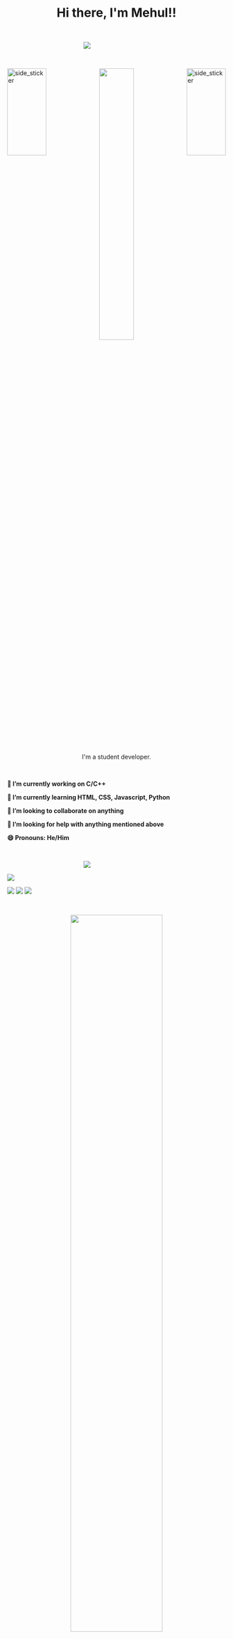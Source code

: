 <h1 align="center">Hi there, I'm Mehul!!</h1>


<p>&nbsp;</P>

<a align="right" href="https://github.com/DenverCoder1/readme-typing-svg"><img  src="https://readme-typing-svg.herokuapp.com?&font=Oswald&color=2CFF00&size=28&lines=Welcome+To+My+GitHub+Profile;" style="padding-left:11rem"/></a>

<p>&nbsp;</P>
<img align="right"  width=90px height=200px alt="side_sticker" src="https://media.giphy.com/media/TEnXkcsHrP4YedChhA/giphy.gif" />

<img align="left"  width=90px height=200px alt="side_sticker" src="https://media.giphy.com/media/TEnXkcsHrP4YedChhA/giphy.gif" />

<p align="center" ><img 
 src="https://c.tenor.com/itjFesV8_RUAAAAi/soulja-boy-pepe.gif" width="40%"/></p>

<p align="center">I'm a student developer.<br/> 

<p>&nbsp;</P>

<p><b>
 🔭 I’m currently working on C/C++ </b></P>

<p><b>
🌱 I’m currently learning HTML, CSS, Javascript, Python</b></p>

<p><b>
 👯 I’m looking to collaborate on anything</b></p>

<p><b>
🤔 I’m looking for help with anything mentioned above</b></p>

<p><b>
😄 Pronouns: He/Him</b></p>


<p>&nbsp;</P>



<a align="right" href="https://github.com/DenverCoder1/readme-typing-svg"><img  src="https://readme-typing-svg.herokuapp.com?&font=Oswald&color=00FDFF&size=28&lines=Connect+With+Me+:;" style="padding-left:11rem"/></a>

<a href="mailto:mehul2711@gmail.com" target="_blank"><img src="https://img.shields.io/badge/Email-mehul2711@gmail.com-teal?style=for-the-badge&logo=gmail"></a>

<p align = "center">
 
 [<img src="https://img.shields.io/badge/twitter-%231DA1F2.svg?&style=for-the-badge&logo=twitter&logoColor=white" />](https://twitter.com/Mehulkumar_27) 
[<img src="https://img.shields.io/badge/linkedin-%230077B5.svg?&style=for-the-badge&logo=linkedin&logoColor=white" />](https://www.linkedin.com/in/mehul-kumar-0bb856223/)
[<img src = "https://img.shields.io/badge/instagram-%23E4405F.svg?&style=for-the-badge&logo=instagram&logoColor=white">](https://www.instagram.com/Mehul_27/)

</p>
<p>&nbsp;</P>
<p
 align="center" ><img 
 src="https://media.giphy.com/media/zOvBKUUEERdNm/giphy.gif" width="65%"/>
 

 </p>
